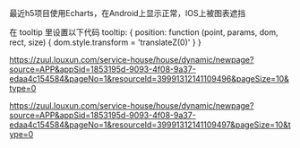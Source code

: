 最近h5项目使用Echarts，在Android上显示正常，IOS上被图表遮挡

在 tooltip 里设置以下代码
tooltip: {
    position: function (point, params, dom, rect, size) {
        dom.style.transform = 'translateZ(0)'
    }
}







https://zuul.louxun.com/service-house/house/dynamic/newpage?source=APP&appSid=1853195d-9093-4f08-9a37-edaa4c154584&pageNo=1&resourceId=39991312141109496&pageSize=10&type=0



https://zuul.louxun.com/service-house/house/dynamic/newpage?source=APP&appSid=1853195d-9093-4f08-9a37-edaa4c154584&pageNo=1&resourceId=39991312141109497&pageSize=10&type=0

